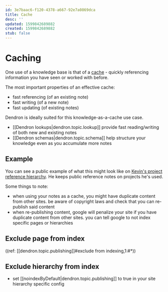 ```yaml
---
id: 3e7baac6-f120-4378-a667-92e7a0869dca
title: Cache
desc: ''
updated: 1599842689882
created: 1599842689882
stub: false
---
```


# Caching

One use of a knowledge base is that of a [cache](https://en.wikipedia.org/wiki/Cache_(computing)) - quickly referencing information you have seen or worked with before. 

The most important properties of an effective cache:
- fast referencing (of an existing note)
- fast writing (of a new note)
- fast updating (of existing notes)

Dendron is ideally suited for this knowledge-as-a-cache use case. 
- [[Dendron lookups|dendron.topic.lookup]] provide fast reading/writing of both new and existing notes
- [[Dendron schemas|dendron.topic.schema]] help structure your knowledge even as you accumulate more notes

## Example

You can see a public example of what this might look like on [Kevin's project reference hierarchy](https://www.kevinslin.com/notes/f46d3d6c-9704-4ddc-ad7d-69612d214905.html). He keeps public reference notes on projects he's used. 

Some things to note: 
- when using your notes as a cache, you might have duplicate content from other sites. be aware of copyright laws and check that you can re-publish said content
- when re-publishing content, google will penalize your site if you have duplicate content from other sites. you can tell google to not index specific pages or hierarchies
    
## Exclude page from index
((ref: [[dendron.topic.publishing]]#exclude from indexing,1:#*))

## Exclude hierarchy from index
- set [[noindexByDefault|dendron.topic.publishing]] to true in your site hierarchy specific config